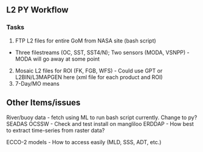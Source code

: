 ## L2 PY Workflow
### Tasks
1. FTP L2 files for entire GoM from NASA site (bash script)
 - Three filestreams (OC, SST, SST4/N); Two sensors (MODA, VSNPP) - MODA will go away at some point
2. Mosaic L2 files for ROI (FK, FGB, WFS) - Could use GPT or L2BIN/L3MAPGEN here (xml file for each product and ROI)
3. 7-Day/MO means

## Other Items/issues
River/buoy data - fetch using ML to run bash script currently. Change to py?
SEADAS OCSSW - Check and test install on mangliloo
ERDDAP - How best to extract time-series from raster data?

ECCO-2 models - How to access easily (MLD, SSS, ADT, etc.)
